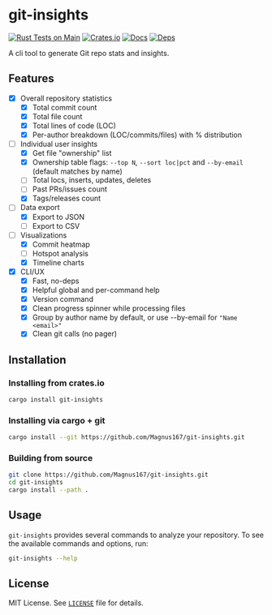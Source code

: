 # git-insights

[![Rust Tests on Main](https://github.com/Magnus167/git-insights/actions/workflows/rust-tests-main.yml/badge.svg?branch=main)](https://github.com/Magnus167/git-insights/actions/workflows/rust-tests-main.yml)
[![Crates.io](https://img.shields.io/crates/v/git-insights.svg)](https://crates.io/crates/git-insights)
[![Docs](https://docs.rs/git-insights/badge.svg)](https://docs.rs/git-insights)
[![Deps](https://deps.rs/repo/github/Magnus167/git-insights/status.svg)](https://deps.rs/repo/github/Magnus167/git-insights)

A cli tool to generate Git repo stats and insights.

## Features

- [x] Overall repository statistics
  - [x] Total commit count
  - [x] Total file count
  - [x] Total lines of code (LOC)
  - [x] Per-author breakdown (LOC/commits/files) with % distribution
- [ ] Individual user insights
  - [x] Get file "ownership" list
  - [x] Ownership table flags: `--top N`, `--sort loc|pct` and `--by-email` (default matches by name)
  - [ ] Total locs, inserts, updates, deletes
  - [ ] Past PRs/issues count
  - [x] Tags/releases count
- [ ] Data export
  - [x] Export to JSON
  - [ ] Export to CSV
- [ ] Visualizations
  - [x] Commit heatmap
  - [ ] Hotspot analysis
  - [x] Timeline charts
- [x] CLI/UX
  - [x] Fast, no-deps
  - [x] Helpful global and per-command help
  - [x] Version command
  - [x] Clean progress spinner while processing files
  - [x] Group by author name by default, or use --by-email for `"Name <email>"`
  - [x] Clean git calls (no pager)

## Installation

### Installing from crates.io

```bash
cargo install git-insights
```

### Installing via cargo + git

```bash
cargo install --git https://github.com/Magnus167/git-insights.git
```

### Building from source

```bash
git clone https://github.com/Magnus167/git-insights.git
cd git-insights
cargo install --path .
```

## Usage

`git-insights` provides several commands to analyze your repository.
To see the available commands and options, run:

```bash
git-insights --help
```

## License

MIT License. See [`LICENSE`](./LICENSE) file for details.
